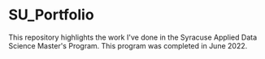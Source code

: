 # SU_Portfolio
This repository highlights the work I've done in the Syracuse Applied Data Science Master's Program.  This program was completed in June 2022.
